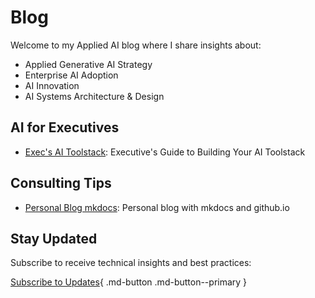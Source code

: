 # Blog

Welcome to my Applied AI blog where I share insights about:

- Applied Generative AI Strategy
- Enterprise AI Adoption
- AI Innovation
- AI Systems Architecture & Design

## AI for Executives

- [Exec's AI Toolstack](./posts/exec-ai-tools-guide.md): Executive's Guide to Building Your AI Toolstack


## Consulting Tips

- [Personal Blog mkdocs](./posts/mkdocsblog.md): Personal blog with mkdocs and github.io

## Stay Updated

Subscribe to receive technical insights and best practices:

[Subscribe to Updates](https://ksferguson.kit.com/4e9ab54dc9){ .md-button .md-button--primary }
